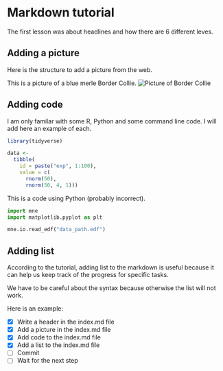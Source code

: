 # Markdown tutorial
The first lesson was about headlines and how there are 6 different leves. 

## Adding a picture
Here is the structure to add a picture from the web. 

This is a picture of a blue merle Border Collie. 
![Picture of Border Collie](https://upload.wikimedia.org/wikipedia/commons/b/be/Blue_merle_Border_Collie.jpg)

## Adding code
I am only familar with some R, Python and some command line code. I will add here an example of each.

``` r
library(tidyverse)

data <-
  tibble(
    id = paste("exp", 1:100),
    value = c(
      rnorm(50),
      rnorm(50, 4, 1)))
```

This is a code using Python (probably incorrect). 
``` python
import mne
import matplotlib.pyplot as plt

mne.io.read_edf("data_path.edf")
```
## Adding list
According to the tutorial, adding list to the markdown is useful because it can help us keep track of the progress for specific tasks. 

We have to be careful about the syntax because otherwise the list will not work. 

Here is an example: 
- [x] Write a header in the index.md file
- [x] Add a picture in the index.md file
- [x] Add code to the index.md file
- [x] Add a list to the index.md file
- [ ] Commit
- [ ] Wait for the next step
